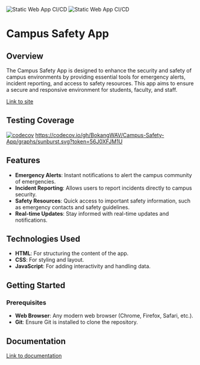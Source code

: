 ![Static Web App CI/CD](https://github.com/BokangWAV/Campus-Safety-App/actions/workflows/azure-static-web-apps-agreeable-forest-0b968ac03.yml/badge.svg) ![Static Web App CI/CD](https://github.com/BokangWAV/Campus-Safety-App/actions/workflows/main_sdp-campus-safety.yml/badge.svg)

# Campus Safety App

## Overview
The Campus Safety App is designed to enhance the security and safety of campus environments by providing essential tools for emergency alerts, incident reporting, and access to safety resources. This app aims to ensure a secure and responsive environment for students, faculty, and staff.

[Link to site](https://agreeable-forest-0b968ac03.5.azurestaticapps.net)

## Testing Coverage
[![codecov](https://codecov.io/gh/BokangWAV/Campus-Safety-App/graph/badge.svg?token=56J0XFJM1U)](https://codecov.io/gh/BokangWAV/Campus-Safety-App)
https://codecov.io/gh/BokangWAV/Campus-Safety-App/graphs/sunburst.svg?token=56J0XFJM1U

## Features
- **Emergency Alerts**: Instant notifications to alert the campus community of emergencies.
- **Incident Reporting**: Allows users to report incidents directly to campus security.
- **Safety Resources**: Quick access to important safety information, such as emergency contacts and safety guidelines.
- **Real-time Updates**: Stay informed with real-time updates and notifications.

## Technologies Used
- **HTML**: For structuring the content of the app.
- **CSS**: For styling and layout.
- **JavaScript**: For adding interactivity and handling data.

## Getting Started

### Prerequisites
- **Web Browser**: Any modern web browser (Chrome, Firefox, Safari, etc.).
- **Git**: Ensure Git is installed to clone the repository.

## Documentation
[Link to documentation](https://danieldanzo.gitbook.io/campus-safety-app)
